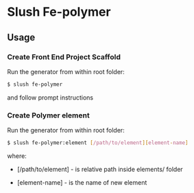 # Slush Fe-polymer 

## Usage

### Create Front End Project Scaffold

Run the generator from within root folder:

```bash
$ slush fe-polymer
```
and follow prompt instructions

### Create Polymer element

Run the generator from within root folder:

```bash
$ slush fe-polymer:element [/path/to/element][element-name]
```
where:

* [/path/to/element] - is relative path inside elements/ folder

* [element-name] - is the name of new element 